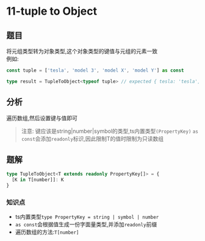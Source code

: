 # 11-tuple to Object
## 题目
将元组类型转为对象类型,这个对象类型的键值与元组的元素一致  
例如:
```ts
const tuple = ['tesla', 'model 3', 'model X', 'model Y'] as const

type result = TupleToObject<typeof tuple> // expected { tesla: 'tesla', 'model 3': 'model 3', 'model X': 'model X', 'model Y': 'model Y'}
```
## 分析
遍历数组,然后设置键与值即可  
> 注意: 键应该是string|number|symbol的类型,ts内置类型`(PropertyKey)`
> `as const`会添加`readonly`标识,因此限制T的值时限制为只读数组
## 题解
```ts
type TupleToObject<T extends readonly PropertyKey[]> = {
  [K in T[number]]: K
}
```
### 知识点
- ts内置类型`type PropertyKey = string | symbol | number`
- `as const`会根据值生成一份字面量类型,并添加`readonly`前缀
- 遍历数组的方法:`T[number]`